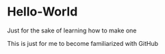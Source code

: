# Hello-World
Just for the sake of learning how to make one 

This is just for me to become familiarized with GitHub
